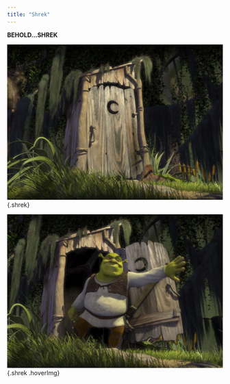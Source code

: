 ```yaml
---
title: "Shrek"
---
```


**BEHOLD...SHREK**

![](shrek_closed.png)
{.shrek}

![](shrek_open.png)
{.shrek .hoverImg}